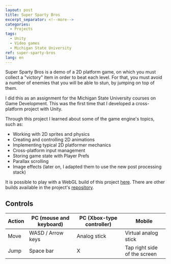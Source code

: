 ```yaml
---
layout: post
title: Super Sparty Bros
excerpt_separator: <!--more-->
categories:
  - Projects
tags:
  - Unity
  - Video games
  - Michigan State University
ref: super-sparty-bros
lang: en
---
```


Super Sparty Bros is a demo of a 2D platform game, on which you must collect a "victory" item in order to beat each level.
For that, you must avoid a number of enemies that you will be able to stun, by jumping on top of them.

<!--more-->

I did this as an assignment for the Michigan State University courses on Game Development.
This was the first time that I developed a cross-platform project with Unity.

Through this project I learned about some of the game engine's topics, such as: 
* Working with 2D sprites and physics
* Creating and controlling 2D animations
* Implementing typical 2D platformer mechanics
* Cross-platform input management
* Storing game state with Player Prefs
* Parallax scrolling
* Image effects (later on, I adapted them to use the new post processing stack)

It is possible to play with a WebGL build of this project [here](/assets/webgl/super-sparty-bros).
There are other builds available in the project's [repository](https://github.com/azarrias/super-sparty-bros).

## Controls

Action | PC (mouse and keyboard) | PC (Xbox-type controller) | Mobile
------ | ----------------------- | ------------------------- | ------
Move   | WASD / Arrow keys       | Analog stick              | Virtual analog stick
Jump   | Space bar               | X                         | Tap right side of the screen
